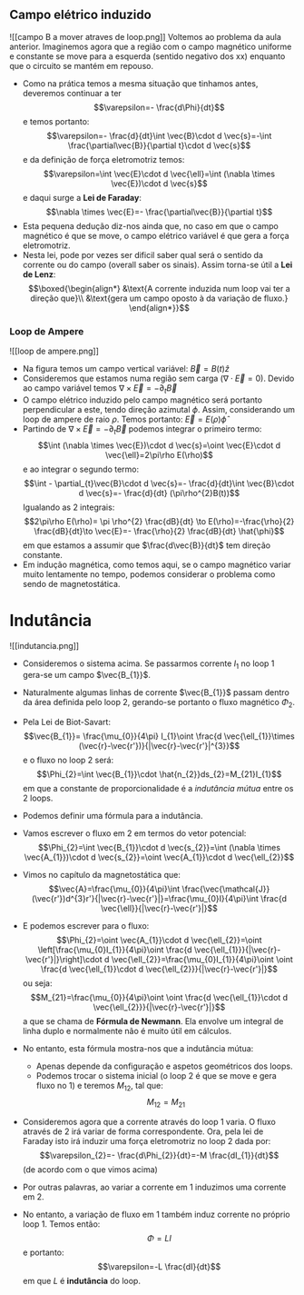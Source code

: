 ## Campo elétrico induzido
![[campo B a mover atraves de loop.png]]
Voltemos ao problema da aula anterior. Imaginemos agora que a região com o campo magnético uniforme e constante se move para a esquerda (sentido negativo dos xx) enquanto que o circuito se mantém em repouso.
- Como na prática temos a mesma situação que tinhamos antes, deveremos continuar a ter
$$\varepsilon=- \frac{d\Phi}{dt}$$
e temos portanto:
$$\varepsilon=- \frac{d}{dt}\int \vec{B}\cdot d \vec{s}=-\int \frac{\partial\vec{B}}{\partial t}\cdot d \vec{s}$$
e da definição de força eletromotriz temos:
$$\varepsilon=\int \vec{E}\cdot d \vec{\ell}=\int (\nabla \times \vec{E})\cdot d \vec{s}$$
e daqui surge a **Lei de Faraday**:
$$\nabla \times \vec{E}=- \frac{\partial\vec{B}}{\partial t}$$
- Esta pequena dedução diz-nos ainda que, no caso em que o campo magnético é que se move, o campo elétrico variável é que gera a força eletromotriz.
- Nesta lei, pode por vezes ser dificil saber qual será o sentido da corrente ou do campo (overall saber os sinais). Assim torna-se útil a **Lei de Lenz**:
$$\boxed{\begin{align*}
&\text{A corrente induzida num loop vai ter a direção que}\\
&\text{gera um campo oposto à da variação de fluxo.}
\end{align*}}$$

### Loop de Ampere
![[loop de ampere.png]]
- Na figura temos um campo vertical variável: $\vec{B}=B(t)\hat{z}$
- Consideremos que estamos numa região sem carga ($\nabla \cdot \vec{E}=0$). Devido ao campo variável temos $\nabla \times \vec{E}=- \partial_{t}\vec{B}$
- O campo elétrico induzido pelo campo magnético será portanto perpendicular a este, tendo direção azimutal $\phi$. Assim, considerando um loop de ampere de raio $\rho$. Temos portanto: $\vec{E}=E(\rho)\hat{\phi}$
- Partindo de $\nabla \times \vec{E}=- \partial_{t}\vec{B}$ podemos integrar o primeiro termo:
$$\int (\nabla \times \vec{E})\cdot d \vec{s}=\oint \vec{E}\cdot d \vec{\ell}=2\pi\rho E(\rho)$$
e ao integrar o segundo termo:
$$\int - \partial_{t}\vec{B}\cdot d \vec{s}=- \frac{d}{dt}\int \vec{B}\cdot d \vec{s}=- \frac{d}{dt} (\pi\rho^{2}B(t))$$
Igualando as 2 integrais:
$$2\pi\rho E(\rho)= \pi \rho^{2} \frac{dB}{dt} \to E(\rho)=-\frac{\rho}{2} \frac{dB}{dt}\to \vec{E}=- \frac{\rho}{2} \frac{dB}{dt} \hat{\phi}$$
em que estamos a assumir que $\frac{d\vec{B}}{dt}$ tem direção constante.
- Em indução magnética, como temos aqui, se o campo magnético variar muito lentamente no tempo, podemos considerar o problema como sendo de magnetostática.

# Indutância
![[indutancia.png]]
- Consideremos o sistema acima. Se passarmos corrente $I_{1}$ no loop 1 gera-se um campo $\vec{B_{1}}$. 
- Naturalmente algumas linhas de corrente $\vec{B_{1}}$ passam dentro da área definida pelo loop 2, gerando-se portanto o fluxo magnético $\Phi_{2}$.
- Pela Lei de Biot-Savart:
$$\vec{B_{1}}= \frac{\mu_{0}}{4\pi} I_{1}\oint \frac{d \vec{\ell_{1}}\times (\vec{r}-\vec{r'})}{|\vec{r}-\vec{r'}|^{3}}$$
e o fluxo no loop 2 será:
$$\Phi_{2}=\int \vec{B_{1}}\cdot \hat{n_{2}}ds_{2}=M_{21}I_{1}$$
em que a constante de proporcionalidade é a *indutância mútua* entre os 2 loops.

- Podemos definir uma fórmula para a indutância.
- Vamos escrever o fluxo em $2$ em termos do vetor potencial:
$$\Phi_{2}=\int \vec{B_{1}}\cdot d \vec{s_{2}}=\int (\nabla \times \vec{A_{1}})\cdot d \vec{s_{2}}=\oint \vec{A_{1}}\cdot d \vec{\ell_{2}}$$
- Vimos no capítulo da magnetostática que:
$$\vec{A}=\frac{\mu_{0}}{4\pi}\int \frac{\vec{\mathcal{J}}(\vec{r'})d^{3}r'}{|\vec{r}-\vec{r'}|}=\frac{\mu_{0}I}{4\pi}\int \frac{d \vec{\ell}}{|\vec{r}-\vec{r'}|}$$
- E podemos escrever para o fluxo:
$$\Phi_{2}=\oint \vec{A_{1}}\cdot d \vec{\ell_{2}}=\oint \left[\frac{\mu_{0}I_{1}}{4\pi}\oint \frac{d \vec{\ell_{1}}}{|\vec{r}-\vec{r'}|}\right]\cdot d \vec{\ell_{2}}=\frac{\mu_{0}I_{1}}{4\pi}\oint \oint \frac{d \vec{\ell_{1}}\cdot d \vec{\ell_{2}}}{|\vec{r}-\vec{r'}|}$$
ou seja:
$$M_{21}=\frac{\mu_{0}}{4\pi}\oint \oint \frac{d \vec{\ell_{1}}\cdot d \vec{\ell_{2}}}{|\vec{r}-\vec{r'}|}$$
a que se chama de **Fórmula de Newmann**. Ela envolve um integral de linha duplo e normalmente não é muito útil em cálculos. 
- No entanto, esta fórmula mostra-nos que a indutância mútua:
    - Apenas depende da configuração e aspetos geométricos dos loops.
    - Podemos trocar o sistema inicial (o loop 2 é que se move e gera fluxo no 1) e teremos $M_{12}$, tal que: $$M_{12}=M_{21}$$

- Consideremos agora que a corrente através do loop 1 varia. O fluxo através de 2 irá variar de forma correspondente. Ora, pela lei de Faraday isto irá induzir uma força eletromotriz no loop 2 dada por:
$$\varepsilon_{2}=- \frac{d\Phi_{2}}{dt}=-M \frac{dI_{1}}{dt}$$
(de acordo com o que vimos acima)

- Por outras palavras, ao variar a corrente em 1 induzimos uma corrente em 2.
- No entanto, a variação de fluxo em 1 também induz corrente no próprio loop 1. Temos então:
$$\Phi=LI$$
e portanto:
$$\varepsilon=-L \frac{dI}{dt}$$
em que $L$ é  **indutância** do loop.
